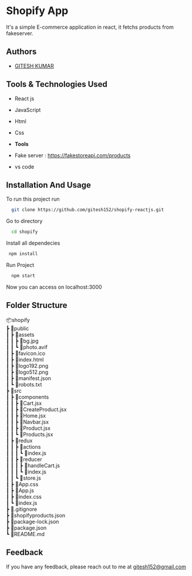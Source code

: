 # Shopify App

It's a simple E-commerce application in react, it fetchs products from fakeserver.

## Authors

- [GITESH KUMAR](https://github.com/gitesh152)

## Tools & Technologies Used

- React js
- JavaScript
- Html
- Css

- **Tools**
- Fake server : https://fakestoreapi.com/products
- vs code

## Installation And Usage

To run this project run

```bash
  git clone https://github.com/gitesh152/shopify-reactjs.git
```

Go to directory

```bash
  cd shopify
```

Install all dependecies

```bash
 npm install
```

Run Project

```bash
  npm start
```

Now you can access on localhost:3000

## Folder Structure

📦shopify  
 ┣ 📂public  
 ┃ ┣ 📂assets  
 ┃ ┃ ┣ 📜bg.jpg  
 ┃ ┃ ┗ 📜photo.avif  
 ┃ ┣ 📜favicon.ico  
 ┃ ┣ 📜index.html  
 ┃ ┣ 📜logo192.png  
 ┃ ┣ 📜logo512.png  
 ┃ ┣ 📜manifest.json  
 ┃ ┗ 📜robots.txt  
 ┣ 📂src  
 ┃ ┣ 📂components  
 ┃ ┃ ┣ 📜Cart.jsx  
 ┃ ┃ ┣ 📜CreateProduct.jsx  
 ┃ ┃ ┣ 📜Home.jsx  
 ┃ ┃ ┣ 📜Navbar.jsx  
 ┃ ┃ ┣ 📜Product.jsx  
 ┃ ┃ ┗ 📜Products.jsx  
 ┃ ┣ 📂redux  
 ┃ ┃ ┣ 📂actions  
 ┃ ┃ ┃ ┗ 📜index.js  
 ┃ ┃ ┣ 📂reducer  
 ┃ ┃ ┃ ┣ 📜handleCart.js  
 ┃ ┃ ┃ ┗ 📜index.js  
 ┃ ┃ ┗ 📜store.js  
 ┃ ┣ 📜App.css  
 ┃ ┣ 📜App.js  
 ┃ ┣ 📜index.css  
 ┃ ┗ 📜index.js  
 ┣ 📜.gitignore  
 ┣ 📜shopifyproducts.json  
 ┣ 📜package-lock.json  
 ┣ 📜package.json  
 ┗ 📜README.md

## Feedback

If you have any feedback, please reach out to me at gitesh152@gmail.com

